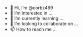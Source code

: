 - 👋 Hi, I’m @corbz469
- 👀 I’m interested in ...
- 🌱 I’m currently learning ...
- 💞️ I’m looking to collaborate on ...
- 📫 How to reach me ...

<!---
corbz469/corbz469 is a ✨ special ✨ repository because its `README.md` (this file) appears on your GitHub profile.
You can click the Preview link to take a look at your changes.
--- 1xt 2 ebc and boy is this fun to do
